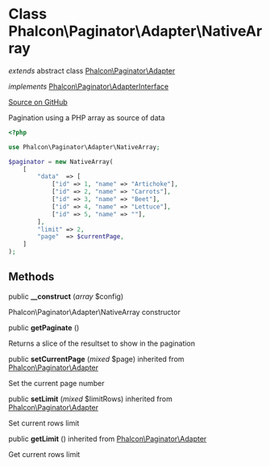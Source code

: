 # Class **Phalcon\\Paginator\\Adapter\\NativeArray**

*extends* abstract class [Phalcon\Paginator\Adapter](/[[language]]/[[version]]/api/Phalcon_Paginator_Adapter)

*implements* [Phalcon\Paginator\AdapterInterface](/[[language]]/[[version]]/api/Phalcon_Paginator_AdapterInterface)

<a href="https://github.com/phalcon/cphalcon/blob/master/phalcon/paginator/adapter/nativearray.zep" class="btn btn-default btn-sm">Source on GitHub</a>

Pagination using a PHP array as source of data

```php
<?php

use Phalcon\Paginator\Adapter\NativeArray;

$paginator = new NativeArray(
    [
        "data"  => [
            ["id" => 1, "name" => "Artichoke"],
            ["id" => 2, "name" => "Carrots"],
            ["id" => 3, "name" => "Beet"],
            ["id" => 4, "name" => "Lettuce"],
            ["id" => 5, "name" => ""],
        ],
        "limit" => 2,
        "page"  => $currentPage,
    ]
);

```

## Methods

public **__construct** (*array* $config)

Phalcon\\Paginator\\Adapter\\NativeArray constructor

public **getPaginate** ()

Returns a slice of the resultset to show in the pagination

public **setCurrentPage** (*mixed* $page) inherited from [Phalcon\Paginator\Adapter](/[[language]]/[[version]]/api/Phalcon_Paginator_Adapter)

Set the current page number

public **setLimit** (*mixed* $limitRows) inherited from [Phalcon\Paginator\Adapter](/[[language]]/[[version]]/api/Phalcon_Paginator_Adapter)

Set current rows limit

public **getLimit** () inherited from [Phalcon\Paginator\Adapter](/[[language]]/[[version]]/api/Phalcon_Paginator_Adapter)

Get current rows limit